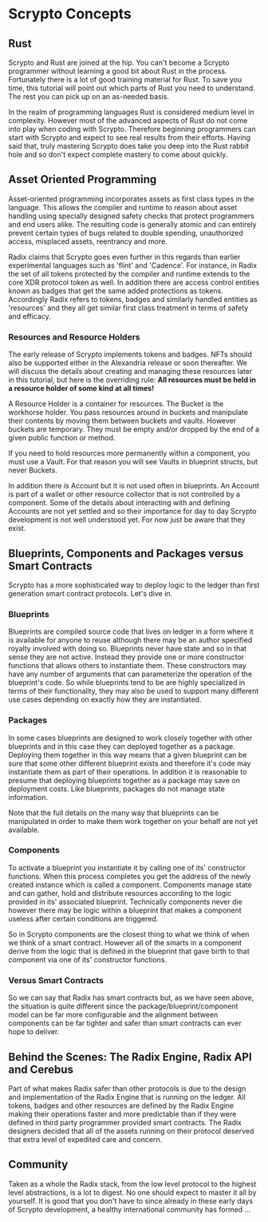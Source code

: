 # Scrypto Concepts

## Rust

Scrypto and Rust are joined at the hip. You can't become a Scrypto programmer without learning a good bit about Rust in the process. Fortunately there is a lot of good training material for Rust. To save you time, this tutorial will point out which parts of Rust you need to understand. The rest you can pick up on an as-needed basis.

In the realm of programming languages Rust is considered medium level in complexity. However most of the advanced aspects of Rust do not come into play when coding with Scrypto. Therefore beginning programmers can start with Scrypto and expect to see real results from their efforts. Having said that, truly mastering Scrypto does take you deep into the Rust rabbit hole and so don't expect complete mastery to come about quickly.

## Asset Oriented Programming

Asset-oriented programming incorporates assets as first class types in the language. This allows the compiler and runtime to reason about asset handling using specially designed safety checks that protect programmers and end users alike. The resulting code is generally atomic and can entirely prevent certain types of bugs related to double spending, unauthorized access, misplaced assets, reentrancy and more.

Radix claims that Scrypto goes even further in this regards than earlier experimental languages such as 'flint' and 'Cadence'. For instance, in Radix the set of all tokens protected by the compiler and runtime extends to the core XDR protocol token as well. In addition there are access control entities known as badges that get the same added protections as tokens. Accordingly Radix refers to tokens, badges and similarly handled entities as 'resources' and they all get similar first class treatment in terms of safety and efficacy.

### Resources and Resource Holders

The early release of Scrypto implements tokens and badges. NFTs should also be supported either in the Alexandria release or soon thereafter. We will discuss the details about creating and managing these resources later in this tutorial, but here is the overriding rule: **All resources must be held in a resource holder of some kind at all times!**

A Resource Holder is a container for resources. The Bucket is the workhorse holder. You pass resources around in buckets and manipulate their contents by moving them between buckets and vaults. However buckets are temporary. They must be empty and/or dropped by the end of a given public function or method.

If you need to hold resources more permanently within a component, you must use a Vault. For that reason you will see Vaults in blueprint structs, but never Buckets.

In addition there is Account but it is not used often in blueprints. An Account is part of a wallet or other resource collector that is not controlled by a component. Some of the details about interacting with and defining Accounts are not yet settled and so their importance for day to day Scrypto development is not well understood yet. For now just be aware that they exist.

## Blueprints, Components and Packages versus Smart Contracts

Scrypto has a more sophisticated way to deploy logic to the ledger than first generation smart contract protocols. Let's dive in.

### Blueprints

Blueprints are compiled source code that lives on ledger in a form where it is available for anyone to reuse although there may be an author specified royalty involved with doing so. Blueprints never have state and so in that sense they are not active. Instead they provide one or more constructor functions that allows others to instantiate them. These constructors may have any number of arguments that can parameterize the operation of the blueprint's code. So while blueprints tend to be are highly specialized in terms of their functionality, they may also be used to support many different use cases depending on exactly how they are instantiated.

### Packages

In some cases blueprints are designed to work closely together with other blueprints and in this case they can deployed together as a package. Deploying them together in this way means that a given blueprint can be sure that some other different blueprint exists and therefore it's code may instantiate them as part of their operations. In addition it is reasonable to presume that deploying blueprints together as a package may save on deployment costs. Like blueprints, packages do not manage state information.

Note that the full details on the many way that blueprints can be manipulated in order to make them work together on your behalf are not yet available.

### Components

To activate a blueprint you instantiate it by calling one of its' constructor functions. When this process completes you get the address of the newly created instance which is called a component. Components manage state and can gather, hold and distribute resources according to the logic provided in its' associated blueprint. Technically components never die however there may be logic within a blueprint that makes a component useless after certain conditions are triggered.

So in Scrypto components are the closest thing to what we think of when we think of a smart contract. However all of the smarts in a component derive from the logic that is defined in the blueprint that gave birth to that component via one of its' constructor functions.

### Versus Smart Contracts

So we can say that Radix has smart contracts but, as we have seen above, the situation is quite different since the package/blueprint/component model can be far more configurable and the alignment between components can be far tighter and safer than smart contracts can ever hope to deliver.

## Behind the Scenes: The Radix Engine, Radix API and Cerebus

Part of what makes Radix safer than other protocols is due to the design and implementation of the Radix Engine that is running on the ledger. All tokens, badges and other resources are defined by the Radix Engine making their operations faster and more predictable than if they were defined in third party programmer provided smart contracts. The Radix designers decided that all of the assets running on their protocol deserved that extra level of expedited care and concern.

## Community

Taken as a whole the Radix stack, from the low level protocol to the highest level abstractions, is a lot to digest. No one should expect to master it all by yourself. It is good that you don't have to since already in these early days of Scrypto development, a healthy international community has formed ...
